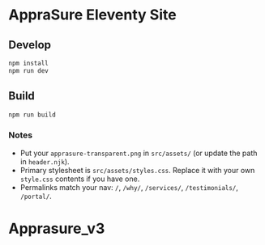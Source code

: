 # AppraSure Eleventy Site

## Develop
```bash
npm install
npm run dev
```

## Build
```bash
npm run build
```

### Notes
- Put your `apprasure-transparent.png` in `src/assets/` (or update the path in `header.njk`).
- Primary stylesheet is `src/assets/styles.css`. Replace it with your own `style.css` contents if you have one.
- Permalinks match your nav: `/`, `/why/`, `/services/`, `/testimonials/`, `/portal/`.
# Apprasure_v3
